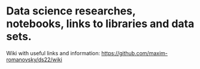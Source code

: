 # Data science researches, notebooks, links to libraries and data sets.
Wiki with useful links and information: https://github.com/maxim-romanovsky/ds22/wiki
